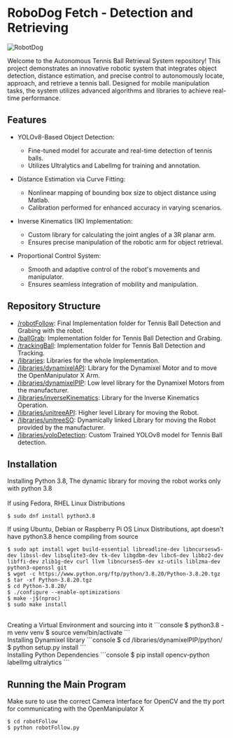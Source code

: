 # RoboDog Fetch - Detection and Retrieving

![RobotDog](/img/RoboDog.png)

Welcome to the Autonomous Tennis Ball Retrieval System repository! This project demonstrates an innovative robotic system that integrates object detection, distance estimation, and precise control to autonomously locate, approach, and retrieve a tennis ball. Designed for mobile manipulation tasks, the system utilizes advanced algorithms and libraries to achieve real-time performance.

## Features

* YOLOv8-Based Object Detection:
    * Fine-tuned model for accurate and real-time detection of tennis balls.
    * Utilizes Ultralytics and LabelImg for training and annotation.

* Distance Estimation via Curve Fitting:
    * Nonlinear mapping of bounding box size to object distance using Matlab.
    * Calibration performed for enhanced accuracy in varying scenarios.

* Inverse Kinematics (IK) Implementation:
    * Custom library for calculating the joint angles of a 3R planar arm.
    * Ensures precise manipulation of the robotic arm for object retrieval.
    
* Proportional Control System:
    * Smooth and adaptive control of the robot's movements and manipulator.
    * Ensures seamless integration of mobility and manipulation.

## Repository Structure

* [/robotFollow](/robotFollow): Final Implementation folder for Tennis Ball Detection and Grabing with the robot.
* [/ballGrab](/ballGrab): Implementation folder for Tennis Ball Detection and Grabing.
* [/trackingBall](/trackingBall): Implementation folder for Tennis Ball Detection and Tracking.
* [/libraries](/libraries): Libraries for the whole Implementation.
* [/libraries/dynamixelAPI](/libraries/dynamixelAPI): Library for the Dynamixel Motor and to move the OpenManipulator X Arm.
* [/libraries/dynamixelPIP](/libraries/dynamixelPIP): Low level library for the Dynamixel Motors from the manufacturer. 
* [/libraries/inverseKinematics](/libraries/inverseKinematics): Library for the Inverse Kinematics Operation.
* [/libraries/unitreeAPI](/libraries/unitreeAPI): Higher level Library for moving the Robot.
* [/libraries/unitreeSO](/libraries/unitreeSO): Dynamically linked Library for moving the Robot provided by the manufacturer.
* [/libraries/yoloDetection](/libraries/yoloDetection): Custom Trained YOLOv8 model for Tennis Ball detection.

## Installation

Installing Python 3.8, The dynamic library for moving the robot works only with python 3.8
<br>
<br>
If using Fedora, RHEL Linux Distributions
<br>
```console
$ sudo dnf install python3.8
```
If using Ubuntu, Debian or Raspberry Pi OS Linux Distributions, apt doesn't have python3.8 hence compiling from source
<br>
```console
$ sudo apt install wget build-essential libreadline-dev libncursesw5-dev libssl-dev libsqlite3-dev tk-dev libgdbm-dev libc6-dev libbz2-dev libffi-dev zlib1g-dev curl llvm libncurses5-dev xz-utils liblzma-dev python3-openssl git
$ wget -c https://www.python.org/ftp/python/3.8.20/Python-3.8.20.tgz
$ tar -xf Python-3.8.20.tgz
$ cd Python-3.8.20/
$ ./configure --enable-optimizations
$ make -j$(nproc)
$ sudo make install
```
<br>
Creating a Virtual Environment and sourcing into it
```console
$ python3.8 -m venv venv
$ source venv/bin/activate
```
<br>
Installing Dynamixel library
```console
$ cd /libraries/dynamixelPIP/python/
$ python setup.py install
```
<br>
Installing Python Dependencies 
```console
$ pip install opencv-python labelImg ultralytics
```

## Running the Main Program

Make sure to use the correct Camera Interface for OpenCV and the tty port for communicating with the OpenManipulator X
```console
$ cd robotFollow
$ python robotFollow.py
```




